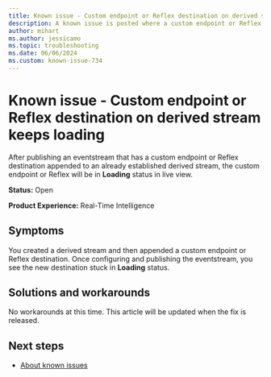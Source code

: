 ```yaml
---
title: Known issue - Custom endpoint or Reflex destination on derived stream keeps loading
description: A known issue is posted where a custom endpoint or Reflex destination on derived stream keeps loading.
author: mihart
ms.author: jessicamo
ms.topic: troubleshooting  
ms.date: 06/06/2024
ms.custom: known-issue-734
---
```


# Known issue - Custom endpoint or Reflex destination on derived stream keeps loading

After publishing an eventstream that has a custom endpoint or Reflex destination appended to an already established derived stream, the custom endpoint or Reflex will be in **Loading** status in live view.

**Status:** Open

**Product Experience:** Real-Time Intelligence

## Symptoms

You created a derived stream and then appended a custom endpoint or Reflex destination. Once configuring and publishing the eventstream, you see the new destination stuck in **Loading** status.

## Solutions and workarounds

No workarounds at this time. This article will be updated when the fix is released.

## Next steps

- [About known issues](https://support.fabric.microsoft.com/known-issues)
